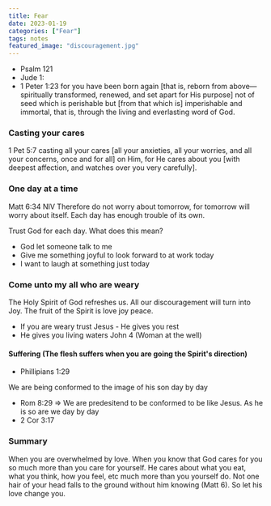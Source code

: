 ```yaml
---
title: Fear
date: 2023-01-19
categories: ["Fear"]
tags: notes
featured_image: "discouragement.jpg"
---
```


- Psalm 121
- Jude 1:
- 1 Peter 1:23 for you have been born again [that is, reborn from above—spiritually transformed, renewed, and set apart for His purpose] not of seed which is perishable but [from that which is] imperishable and immortal, that is, through the living and everlasting word of God.

### Casting your cares

1 Pet 5:7 casting all your cares [all your anxieties, all your worries, and all your concerns, once and for all] on Him, for He cares about you [with deepest affection, and watches over you very carefully].

### One day at a time

Matt 6:34 NIV Therefore do not worry about tomorrow, for tomorrow will worry about itself. Each day has enough trouble of its own.

Trust God for each day. What does this mean?

- God let someone talk to me 
- Give me something joyful to look forward to at work today
- I want to laugh at something just today

### Come unto my all who are weary

The Holy Spirit of God refreshes us. All our discouragement will turn into Joy. The fruit of the Spirit is love joy peace.

- If you are weary trust Jesus - He gives you rest
- He gives you living waters John 4 (Woman at the well)

#### Suffering (The flesh suffers when you are going the Spirit's direction)

- Phillipians 1:29


We are being conformed to the image of his son day by day

- Rom 8:29 => We are predesitend to be conformed to be like Jesus. As he is so are we day by day
- 2 Cor 3:17

### Summary

When you are overwhelmed by love. When you know that God cares for you so much more than you care for yourself. He cares about what you eat, what you think, how you feel, etc much more than you yourself do. Not one hair of your head falls to the ground without him knowing (Matt 6). So let his love change you.
